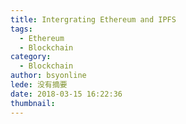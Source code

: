 ```yaml
---
title: Intergrating Ethereum and IPFS
tags:
  - Ethereum
  - Blockchain
category:
  - Blockchain
author: bsyonline
lede: 没有摘要
date: 2018-03-15 16:22:36
thumbnail:
---
```

